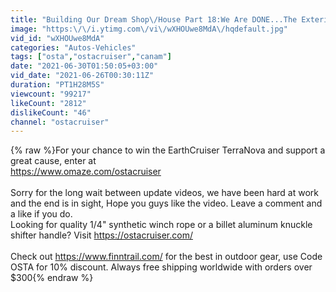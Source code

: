 ```yaml
---
title: "Building Our Dream Shop\/House Part 18:We Are DONE...The Exterior"
image: "https:\/\/i.ytimg.com\/vi\/wXHOUwe8MdA\/hqdefault.jpg"
vid_id: "wXHOUwe8MdA"
categories: "Autos-Vehicles"
tags: ["osta","ostacruiser","canam"]
date: "2021-06-30T01:50:05+03:00"
vid_date: "2021-06-26T00:30:11Z"
duration: "PT1H28M5S"
viewcount: "99217"
likeCount: "2812"
dislikeCount: "46"
channel: "ostacruiser"
---
```

{% raw %}For your chance to win the EarthCruiser TerraNova and support a great cause, enter at <br /><a rel="nofollow" target="blank" href="https://www.omaze.com/ostacruiser">https://www.omaze.com/ostacruiser</a><br /><br />Sorry for the long wait between update videos, we have been hard at work and the end is in sight, Hope you guys like the video. Leave a comment and a like if you do.<br />Looking for quality 1/4&quot; synthetic winch rope or a billet aluminum knuckle shifter handle? Visit <a rel="nofollow" target="blank" href="https://ostacruiser.com/">https://ostacruiser.com/</a> <br /><br />Check out <a rel="nofollow" target="blank" href="https://www.finntrail.com/">https://www.finntrail.com/</a> for the best in outdoor gear, use Code OSTA for 10% discount. Always free shipping worldwide with orders over $300{% endraw %}
